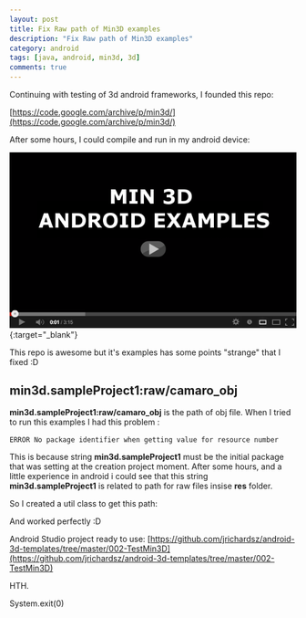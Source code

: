 ```yaml
---
layout: post
title: Fix Raw path of Min3D examples
description: "Fix Raw path of Min3D examples"
category: android
tags: [java, android, min3d, 3d]
comments: true  
---
```


Continuing with testing of 3d android frameworks, I founded this repo:

[https://code.google.com/archive/p/min3d/](https://code.google.com/archive/p/min3d/)

After some hours, I could compile and run in my android device:

[![videotutorial](https://raw.githubusercontent.com/jrichardsz/videotutoriales/master/global-resources/images/WebMole_Youtube_Video_custom_001.png)](https://www.youtube.com/watch?v=NTeIn3dVi9c){:target="_blank"}

This repo is awesome but it's examples has some points "strange" that I fixed :D

## min3d.sampleProject1:raw/camaro_obj

<script src="https://gist.github.com/jrichardsz/56e832ecc5f46e196f71fd55ba09ffdb.js"></script>

**min3d.sampleProject1:raw/camaro_obj** is the path of obj file. When I tried to run this examples I had this problem :

```
ERROR No package identifier when getting value for resource number 
```

This is because string **min3d.sampleProject1** must be the initial package that was setting at the creation project moment.
After some hours, and a little experience in android i could see that this string **min3d.sampleProject1** is related to path for raw files insise **res** folder.

So I created a util class to get this path:

<script src="https://gist.github.com/jrichardsz/1c24501766ed02c6049ce2bc5696d5eb.js"></script>

And worked perfectly :D

<script src="https://gist.github.com/jrichardsz/dc1c405f06d41d1583bba79c83ea24cc.js"></script>

Android Studio project ready to use:
[https://github.com/jrichardsz/android-3d-templates/tree/master/002-TestMin3D](https://github.com/jrichardsz/android-3d-templates/tree/master/002-TestMin3D)

HTH.

System.exit(0)
